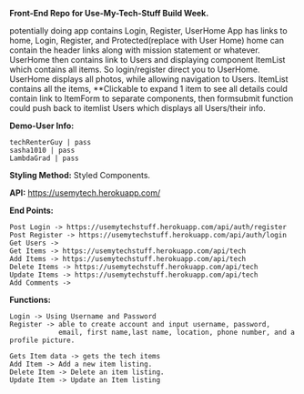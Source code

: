 **Front-End Repo for Use-My-Tech-Stuff Build Week.**

potentially doing app contains Login, Register, UserHome App has links to home, Login, Register, and Protected(replace with User Home) home can contain the header links along with mission statement or whatever. UserHome then contains link to Users and displaying component ItemList which contains all items. So login/register direct you to UserHome. UserHome displays all photos, while allowing navigation to Users. ItemList contains all the items, **Clickable to expand 1 item to see all details could contain link to ItemForm to separate components, then formsubmit function could push back to itemlist Users which displays all Users/their info.

**Demo-User Info:** 

    techRenterGuy | pass
    sasha1010 | pass
    LambdaGrad | pass

**Styling Method:** Styled Components.

**API:** https://usemytech.herokuapp.com/

**End Points:**

    Post Login -> https://usemytechstuff.herokuapp.com/api/auth/register
    Post Register -> https://usemytechstuff.herokuapp.com/api/auth/login
    Get Users ->
    Get Items -> https://usemytechstuff.herokuapp.com/api/tech
    Add Items -> https://usemytechstuff.herokuapp.com/api/tech
    Delete Items -> https://usemytechstuff.herokuapp.com/api/tech
    Update Items -> https://usemytechstuff.herokuapp.com/api/tech
    Add Comments ->

**Functions:**

    Login -> Using Username and Password
    Register -> able to create account and input username, password, 
                email, first name,last name, location, phone number, and a profile picture.

    Gets Item data -> gets the tech items
    Add Item -> Add a new item listing.
    Delete Item -> Delete an item listing.
    Update Item -> Update an Item listing
